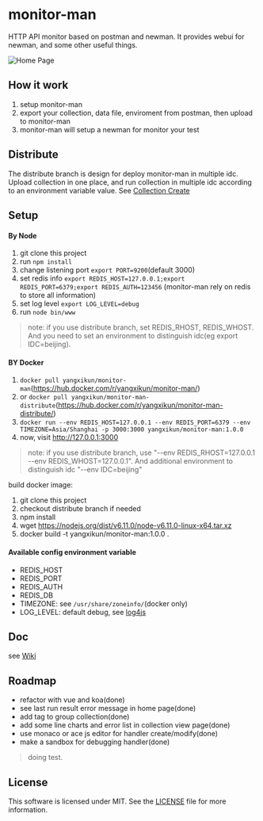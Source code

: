 # monitor-man

HTTP API monitor based on postman and newman. It provides webui for newman, and some other useful things.

![Home Page](https://github.com/yangxikun/monitor-man/raw/master/public/images/home.png)

## How it work

1. setup monitor-man
1. export your collection, data file, enviroment from postman, then upload to monitor-man
1. monitor-man will setup a newman for monitor your test

## Distribute

The distribute branch is design for deploy monitor-man in multiple idc. Upload collection in one place, and run collection in multiple idc according to an environment variable value. See [Collection Create](https://github.com/yangxikun/monitor-man/wiki/Collection-Create)

## Setup

#### By Node

1. git clone this project
1. run `npm install`
1. change listening port `export PORT=9200`(default 3000)
1. set redis info `export REDIS_HOST=127.0.0.1;export REDIS_PORT=6379;export REDIS_AUTH=123456` (monitor-man rely on redis to store all information)
1. set log level `export LOG_LEVEL=debug`
1. run `node bin/www`

> note: if you use distribute branch, set REDIS_RHOST, REDIS_WHOST.
> And you need to set an environment to distinguish idc(eg export IDC=beijing).

#### BY Docker

1. `docker pull yangxikun/monitor-man`(https://hub.docker.com/r/yangxikun/monitor-man/)
1. or `docker pull yangxikun/monitor-man-distribute`(https://hub.docker.com/r/yangxikun/monitor-man-distribute/)
1. `docker run --env REDIS_HOST=127.0.0.1 --env REDIS_PORT=6379 --env TIMEZONE=Asia/Shanghai -p 3000:3000 yangxikun/monitor-man:1.0.0`
1. now, visit http://127.0.0.1:3000

> note: if you use distribute branch, use "--env REDIS_RHOST=127.0.0.1 --env REDIS_WHOST=127.0.0.1".
> And additional environment to distinguish idc "--env IDC=beijing"

build docker image:

1. git clone this project
1. checkout distribute branch if needed
1. npm install
1. wget https://nodejs.org/dist/v6.11.0/node-v6.11.0-linux-x64.tar.xz
1. docker build -t yangxikun/monitor-man:1.0.0 .

#### Available config environment variable

* REDIS_HOST
* REDIS_PORT
* REDIS_AUTH
* REDIS_DB
* TIMEZONE: see `/usr/share/zoneinfo/`(docker only)
* LOG_LEVEL: default debug, see [log4js](https://www.npmjs.com/package/log4js)

## Doc
see [Wiki](https://github.com/yangxikun/monitor-man/wiki)

## Roadmap

* refactor with vue and koa(done)
* see last run result error message in home page(done)
* add tag to group collection(done)
* add some line charts and error list in collection view page(done)
* use monaco or ace js editor for handler create/modify(done)
* make a sandbox for debugging handler(done)

> doing test.

## License
This software is licensed under MIT. See the [LICENSE](LICENSE) file for more information.
